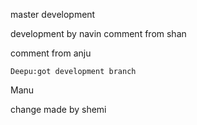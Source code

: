 master
development

development by navin
comment from shan


comment from anju



````
Deepu:got development branch
````

Manu

change made by shemi


